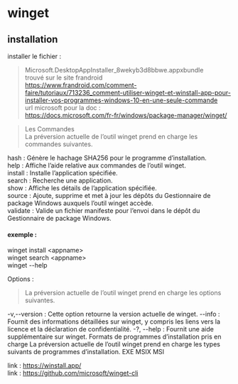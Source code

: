 # winget  
## installation  
installer le fichier :   
> Microsoft.DesktopAppInstaller_8wekyb3d8bbwe.appxbundle  
> trouvé sur le site frandroid  
> https://www.frandroid.com/comment-faire/tutoriaux/713236_comment-utiliser-winget-et-winstall-app-pour-installer-vos-programmes-windows-10-en-une-seule-commande  
> url microsoft pour la doc :  
> https://docs.microsoft.com/fr-fr/windows/package-manager/winget/  
  
> Les Commandes  
La préversion actuelle de l’outil winget prend en charge les commandes suivantes.  

hash :	Génère le hachage SHA256 pour le programme d’installation.  
help :	Affiche l’aide relative aux commandes de l’outil winget.  
install :	Installe l’application spécifiée.  
search : Recherche une application.  
show : Affiche les détails de l’application spécifiée.  
source : Ajoute, supprime et met à jour les dépôts du Gestionnaire de package Windows auxquels l’outil winget accède.  
validate : Valide un fichier manifeste pour l’envoi dans le dépôt du Gestionnaire de package Windows.  
#### exemple :  
winget install \<appname>  
winget search \<appname>  
winget --help  

Options :  
> La préversion actuelle de l’outil winget prend en charge les options suivantes.  

-v,--version : Cette option retourne la version actuelle de winget.
--info : Fournit des informations détaillées sur winget, y compris les liens vers la licence et la déclaration de confidentialité.
-?, --help : 	Fournit une aide supplémentaire sur winget.
Formats de programmes d’installation pris en charge
La préversion actuelle de l’outil winget prend en charge les types suivants de programmes d’installation.
EXE
MSIX
MSI

link : https://winstall.app/  
link : https://github.com/microsoft/winget-cli  

